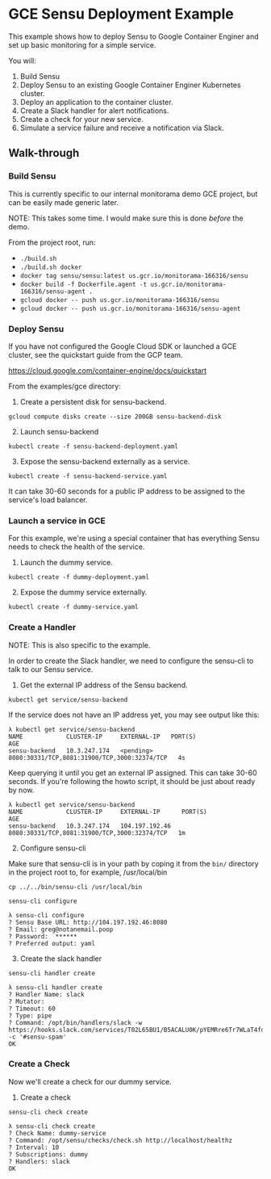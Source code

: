 # GCE Sensu Deployment Example

This example shows how to deploy Sensu to Google Container Enginer and set up
basic monitoring for a simple service.

You will:

1. Build Sensu
2. Deploy Sensu to an existing Google Container Enginer Kubernetes cluster.
3. Deploy an application to the container cluster.
4. Create a Slack handler for alert notifications.
5. Create a check for your new service.
6. Simulate a service failure and receive a notification via Slack.

## Walk-through

### Build Sensu

This is currently specific to our internal monitorama demo GCE project, but can
be easily made generic later.

NOTE: This takes some time. I would make sure this is done _before_ the demo.

From the project root, run:

- `./build.sh`
- `./build.sh docker`
- `docker tag sensu/sensu:latest us.gcr.io/monitorama-166316/sensu`
- `docker build -f Dockerfile.agent -t us.gcr.io/monitorama-166316/sensu-agent .`
- `gcloud docker -- push us.gcr.io/monitorama-166316/sensu`
- `gcloud docker -- push us.gcr.io/monitorama-166316/sensu-agent`

### Deploy Sensu

If you have not configured the Google Cloud SDK or launched a GCE cluster,
see the quickstart guide from the GCP team.

https://cloud.google.com/container-engine/docs/quickstart

From the examples/gce directory:

1. Create a persistent disk for sensu-backend.

`gcloud compute disks create --size 200GB sensu-backend-disk`

2. Launch sensu-backend

`kubectl create -f sensu-backend-deployment.yaml`

3. Expose the sensu-backend externally as a service.

`kubectl create -f sensu-backend-service.yaml`

It can take 30-60 seconds for a public IP address to be assigned to the service's
load balancer.

### Launch a service in GCE

For this example, we're using a special container that has everything Sensu needs
to check the health of the service.

1. Launch the dummy service.

`kubectl create -f dummy-deployment.yaml`

2. Expose the dummy service externally.

`kubectl create -f dummy-service.yaml`

### Create a Handler

NOTE: This is also specific to the example.

In order to create the Slack handler, we need to configure the sensu-cli to talk to
our Sensu service.

1. Get the external IP address of the Sensu backend.

`kubectl get service/sensu-backend`

If the service does not have an IP address yet, you may see output like this:

```
λ kubectl get service/sensu-backend
NAME            CLUSTER-IP     EXTERNAL-IP   PORT(S)                                        AGE
sensu-backend   10.3.247.174   <pending>     8080:30331/TCP,8081:31900/TCP,3000:32374/TCP   4s
```

Keep querying it until you get an external IP assigned. This can take 30-60 seconds. If you're
following the howto script, it should be just about ready by now.

```
λ kubectl get service/sensu-backend
NAME            CLUSTER-IP     EXTERNAL-IP      PORT(S)                                        AGE
sensu-backend   10.3.247.174   104.197.192.46   8080:30331/TCP,8081:31900/TCP,3000:32374/TCP   1m
```

2. Configure sensu-cli

Make sure that sensu-cli is in your path by coping it from the `bin/` directory in the project
root to, for example, /usr/local/bin

`cp ../../bin/sensu-cli /usr/local/bin`

`sensu-cli configure`

```
λ sensu-cli configure
? Sensu Base URL: http://104.197.192.46:8080
? Email: greg@notanemail.poop
? Password:  ******
? Preferred output: yaml
```

3. Create the slack handler

`sensu-cli handler create`

```
λ sensu-cli handler create
? Handler Name: slack
? Mutator:
? Timeout: 60
? Type: pipe
? Command: /opt/bin/handlers/slack -w https://hooks.slack.com/services/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 -c '#sensu-spam'
OK
```

### Create a Check

Now we'll create a check for our dummy service.

1. Create a check

`sensu-cli check create`

```
λ sensu-cli check create
? Check Name: dummy-service
? Command: /opt/sensu/checks/check.sh http://localhost/healthz
? Interval: 10
? Subscriptions: dummy
? Handlers: slack
OK
```

